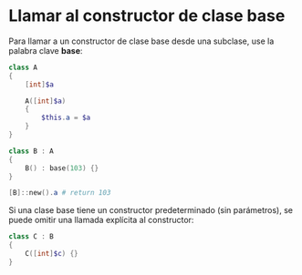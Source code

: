 # Llamar al constructor de clase base

Para llamar a un constructor de clase base desde una subclase, use la palabra clave **base**:

```PowerShell
class A 
{
    [int]$a

    A([int]$a)
    {
        $this.a = $a
    }
}

class B : A
{
    B() : base(103) {}
}

[B]::new().a # return 103
```

Si una clase base tiene un constructor predeterminado (sin parámetros), se puede omitir una llamada explícita al constructor:

```PowerShell
class C : B
{
    C([int]$c) {}
}
```

<!--HONumber=Jun16_HO4-->


